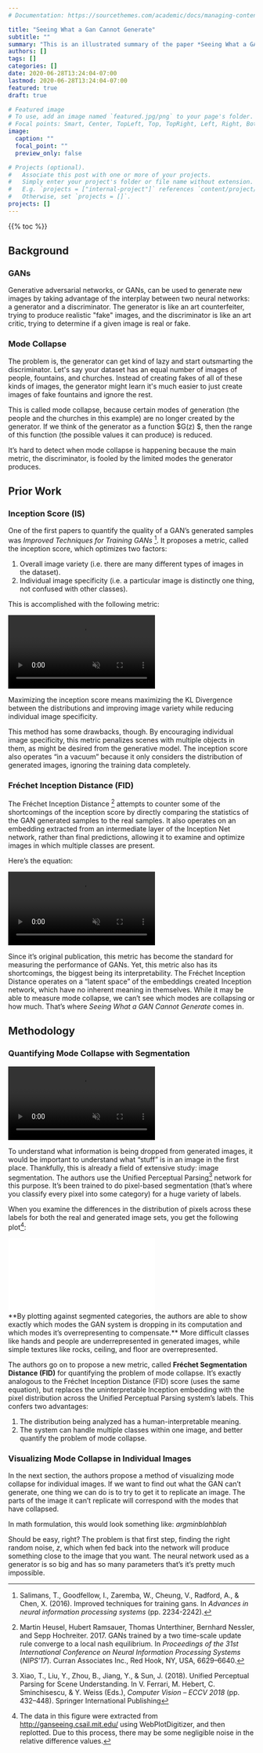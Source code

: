```yaml
---
# Documentation: https://sourcethemes.com/academic/docs/managing-content/

title: "Seeing What a Gan Cannot Generate"
subtitle: ""
summary: "This is an illustrated summary of the paper *Seeing What a GAN Cannot Generate*"
authors: []
tags: []
categories: []
date: 2020-06-28T13:24:04-07:00
lastmod: 2020-06-28T13:24:04-07:00
featured: true
draft: true

# Featured image
# To use, add an image named `featured.jpg/png` to your page's folder.
# Focal points: Smart, Center, TopLeft, Top, TopRight, Left, Right, BottomLeft, Bottom, BottomRight.
image:
  caption: ""
  focal_point: ""
  preview_only: false

# Projects (optional).
#   Associate this post with one or more of your projects.
#   Simply enter your project's folder or file name without extension.
#   E.g. `projects = ["internal-project"]` references `content/project/deep-learning/index.md`.
#   Otherwise, set `projects = []`.
projects: []
---
```


{{% toc %}}

[^2]: [Bau, D., Zhu, J. Y., Wulff, J., Peebles, W., Strobelt, H., Zhou, B., & Torralba, A. (2019). Seeing what a gan cannot generate. In *Proceedings of the IEEE International Conference on Computer Vision* (pp. 4502-4511).](http://ganseeing.csail.mit.edu/)



## Background

### GANs

Generative adversarial networks, or GANs, can be used to generate new images by taking advantage of the interplay between two neural networks: a generator and a discriminator. The generator is like an art counterfeiter, trying to produce realistic "fake" images, and the discriminator is like an art critic, trying to determine if a given image is real or fake.
### Mode Collapse
The problem is, the generator can get kind of lazy and start outsmarting the discriminator. Let's say your dataset has an equal number of images of people, fountains, and churches. Instead of creating fakes of all of these kinds of images, the generator might learn it's much easier to just create images of fake fountains and ignore the rest.

This is called mode collapse, because certain modes of generation (the people and the churches in this example) are no longer created by the generator. If we think of the generator as a function $G(z) $, then the range of this function (the possible values it can produce) is reduced.

It’s hard to detect when mode collapse is happening because the main metric, the discriminator, is fooled by the limited modes the generator produces.
## Prior Work
### Inception Score (IS)

One of the first papers to quantify the quality of a GAN’s generated samples was *Improved Techniques for Training GANs* [^1]. It proposes a metric, called the inception score, which optimizes two factors:

1. Overall image variety (i.e. there are many different types of images in the dataset). 
2. Individual image specificity (i.e. a particular image is distinctly one thing, not confused with other classes).

This is accomplished with the following metric: 

<video autoplay loop muted playsinline>
<source src="https://revresearch.s3.us-east-2.amazonaws.com/BlogInceptionScore.mp4" type="video/mp4"></video>

Maximizing the inception score means maximizing the KL Divergence between the distributions and improving image variety while reducing individual image specificity.

This method has some drawbacks, though. By encouraging individual image specificity, this metric penalizes scenes with multiple objects in them, as might be desired from the generative model. The inception score also operates “in a vacuum” because it only considers the distribution of generated images, ignoring the training data completely.

[^1]: Salimans, T., Goodfellow, I., Zaremba, W., Cheung, V., Radford, A., & Chen, X. (2016). Improved techniques for training gans. In *Advances in neural information processing systems* (pp. 2234-2242).

### Fréchet Inception Distance (FID)

The Fréchet Inception Distance [^frech] attempts to counter some of the shortcomings of the inception score by directly comparing the statistics of the GAN generated samples to the real samples. It also operates on an embedding extracted from an intermediate layer of the Inception Net network, rather than final predictions, allowing it to examine and optimize images in which multiple classes are present.

Here’s the equation:

 <video autoplay loop muted playsinline>
<source src="https://revresearch.s3.us-east-2.amazonaws.com/BlogInceptionDistance.mp4" type="video/mp4"></video>

Since it’s original publication, this metric has become the standard for measuring the performance of GANs. Yet, this metric also has its shortcomings, the biggest being its interpretability. The Fréchet Inception Distance operates on a “latent space” of the embeddings created Inception network, which have no inherent meaning in themselves. While it may be able to measure mode collapse, we can’t see which modes are collapsing or how much. That’s where *Seeing What a GAN Cannot Generate* comes in.

## Methodology

### Quantifying Mode Collapse with Segmentation

 <video autoplay loop muted playsinline>
<source src="https://revresearch.s3.us-east-2.amazonaws.com/Segmentation.mp4" type="video/mp4"></video>

To understand what information is being dropped from generated images, it would be important to understand what “stuff” is in an image in the first place. Thankfully, this is already a field of extensive study: image segmentation. The authors use the Unified Perceptual Parsing[^unified] network for this purpose. It’s been trained to do pixel-based segmentation (that’s where you classify every pixel into some category) for a huge variety of labels. 

When you examine the differences in the distribution of pixels across these labels for both the real and generated image sets, you get the following plot[^ reldiff]: 

<div class='embed-container'><iframe frameborder='0' scrolling='no' src='//plotly.com/~sauhaarda/1.embed'></iframe></div>
**By plotting against segmented categories, the authors are able to show exactly which modes the GAN system is dropping in its computation and which modes it’s overrepresenting to compensate.** More difficult classes like hands and people are underrepresented in generated images, while simple textures like rocks, ceiling, and floor are overrepresented.

The authors go on to propose a new metric, called **Fréchet Segmentation Distance (FID)** for quantifying the problem of mode collapse. It’s exactly analogous to the Fréchet Inception Distance (FID) score (uses the same equation), but replaces the uninterpretable Inception embedding with the pixel distribution across the Unified Perceptual Parsing system’s labels. This confers two advantages:

1. The distribution being analyzed has a human-interpretable meaning.
2. The system can handle multiple classes within one image, and better quantify the problem of mode collapse.

### Visualizing Mode Collapse in Individual Images

In the next section, the authors propose a method of visualizing mode collapse for individual images.  If we want to find out what the GAN can’t generate, one thing we can do is to try to get it to replicate an image. The parts of the image it can’t replicate will correspond with the modes that have collapsed.

In math formulation, this would look something like:
$argmin blah blah$

Should be easy, right? The problem is that first step, finding the right random noise, $z$, which when fed back into the network will produce something close to the image that you want. The neural network used as a generator is so big and has so many parameters that’s it’s pretty much impossible.

[^unified]: Xiao, T., Liu, Y., Zhou, B., Jiang, Y., & Sun, J. (2018). Unified Perceptual Parsing for Scene Understanding. In V. Ferrari, M. Hebert, C. Sminchisescu, & Y. Weiss (Eds.), *Computer Vision – ECCV 2018* (pp. 432–448). Springer International Publishing
[^frech]: Martin Heusel, Hubert Ramsauer, Thomas Unterthiner, Bernhard Nessler, and Sepp Hochreiter. 2017. GANs trained by a two time-scale update rule converge to a local nash equilibrium. In *Proceedings of the 31st International Conference on Neural Information Processing Systems* (*NIPS’17*). Curran Associates Inc., Red Hook, NY, USA, 6629–6640.

[^ reldiff]: The data in this figure were extracted from http://ganseeing.csail.mit.edu/ using WebPlotDigitizer, and then replotted. Due to this process, there may be some negligible noise in the relative difference values.



[^ unified]: 
